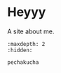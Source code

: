 # Heyyy

A site about me.


<!-- use this to make a menu when you add more pages -->
``` {toctree}
:maxdepth: 2
:hidden:

pechakucha
```

